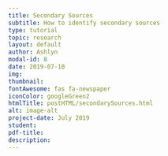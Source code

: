 ```yaml
---
title: Secondary Sources
subtitle: How to identify secondary sources
type: tutorial
topic: research
layout: default
author: Ashlyn
modal-id: 8
date: 2019-07-10
img:
thumbnail: 
fontAwesome: fas fa-newspaper
iconColor: googleGreen2
htmlTitle: postHTML/secondarySources.html
alt: image-alt
project-date: July 2019
student:
pdf-title:
description:
---
```

